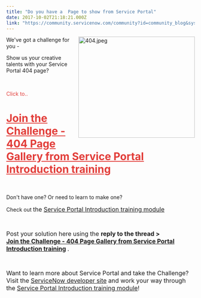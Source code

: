 ```yaml
---
title: "Do you have a  Page to show from Service Portal"
date: 2017-10-02T21:18:21.000Z
link: "https://community.servicenow.com/community?id=community_blog&sys_id=0a7c62e1dbd0dbc01dcaf3231f9619e7"
---
```

<p><img class="image-1 jive-image" style="float: right; height: 270px; width: 310.829px;" src="b2c8110edb5c9f048c8ef4621f9619af.iix" alt="404.jpeg" width="311" height="270" />We&#39;ve got a challenge for you -</p>
<p>Show us your creative talents with your Service Portal 404 page?</p>
<p> </p>
<p><span style="color: #e23d39;">Click to.. </span></p>
<h1><span style="color: #e23d39; text-decoration: underline;"><a href="/community?id=community_question&sys_id=80050f2ddbd8dbc01dcaf3231f96192e" rel="nofollow"><span style="color: #e23d39; text-decoration: underline;">Join the Challenge - 404 Page Gallery from Service Portal Introduction training</span></a></span></h1>
<p> </p>
<p>Don&#39;t have one? Or need to learn to make one?</p>
<p>Check out <span style="font-size: 12pt;">the <a title="" href="https://developer.servicenow.com/app.do%23%21/training/article/app_store_learnv2_serviceportal_jakarta_service_portal_introduction/app_store_learnv2_serviceportal_jakarta_service_portal_introduction_objectives%3Fv%3Djakarta" target="_blank" rel="nofollow">Service Portal Introduction training module</a></span></p>
<p> </p>
<p><span style="font-size: 12pt;">Post your solution here using the <strong>reply to the thread &gt; <br /><a class="jive_macro jive_macro_message" title="Join the Challenge - 404 Page Gallery from Service Portal Introduction training" href="community?id&#61;community_question&amp;sys_id&#61;80050f2ddbd8dbc01dcaf3231f96192e" rel="nofollow">Join the Challenge - 404 Page Gallery from Service Portal Introduction training</a> </strong>.</span></p>
<p> </p>
<p><span style="font-size: 12pt;">Want to learn more about Service Portal and take the Challenge?   Visit the <a title="" href="http://developer.servicenow.com/" target="_blank" rel="nofollow">ServiceNow developer site</a> and work your way through the <a title="" href="http://developer.servicenow.com/app.do%23%21/training/article/app_store_learnv2_serviceportal_jakarta_service_portal_introduction/app_store_learnv2_serviceportal_jakarta_service_portal_introduction_objectives%3Fv%3Djakarta" target="_blank" rel="nofollow">Service Portal Introduction training module</a>!</span></p>